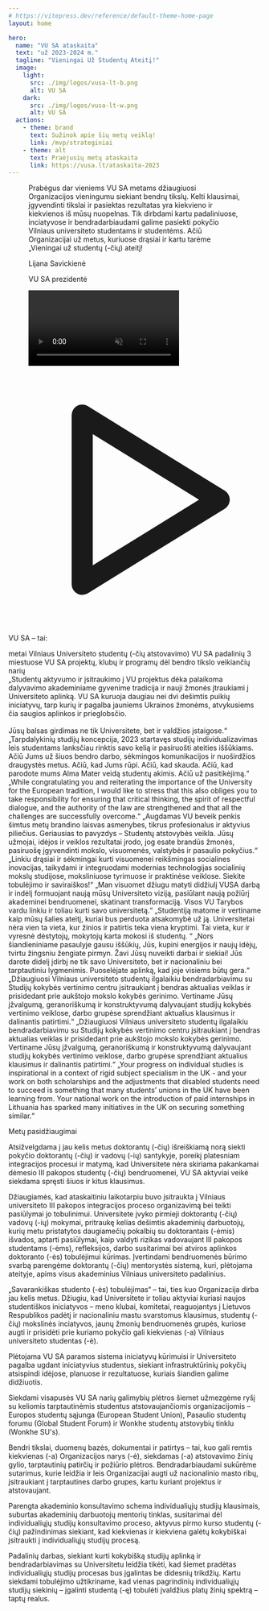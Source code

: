 ```yaml
---
# https://vitepress.dev/reference/default-theme-home-page
layout: home

hero:
  name: "VU SA ataskaita"
  text: "už 2023-2024 m."
  tagline: "Vieningai Už Studentų Ateitį!"
  image:
    light:
      src: ./img/logos/vusa-lt-b.png
      alt: VU SA
    dark:
      src: ./img/logos/vusa-lt-w.png
      alt: VU SA
  actions:
    - theme: brand
      text: Sužinok apie šių metų veiklą!
      link: /mvp/strateginiai
    - theme: alt
      text: Praėjusių metų ataskaita
      link: https://vusa.lt/ataskaita-2023
---
```


<script setup lang="ts">
import 'vue3-carousel/dist/carousel.css'
import { Carousel, Slide, Pagination, Navigation } from 'vue3-carousel'
import TestimonialElement from "../components/TestimonialElement1.vue";
import NumberStatistic from "../components/NumberStatistic.vue";
import ElementWithBg from "../components/ElementWithBg.vue";
import PersonAvatar from "../components/PersonAvatar.vue";
import { biuras } from "../data/bendruomene.ts";

</script>

<section class="lg:px-2 px-1.5 isolate mb-8">
  <div class="max-w-5xl mx-auto p-4 relative">
    <figure class="flex flex-col md:flex-row">
      <figcaption class="leading-6 my-8 px-6 text-left md:w-1/2 order-2 md:order-1 flex flex-col">
          <p class="text-md font-medium italic mb-4">Prabėgus dar vieniems VU SA metams džiaugiuosi Organizacijos vieningumu siekiant bendrų tikslų. Kelti klausimai, įgyvendinti tikslai ir pasiektas rezultatas yra kiekvieno ir kiekvienos iš mūsų nuopelnas. Tik dirbdami kartu padaliniuose, inciatyvose ir bendradarbiaudami galime pasiekti pokyčio Vilniaus universiteto studentams ir studentėms. Ačiū Organizacijai už metus, kuriuose drąsiai ir kartu tarėme „Vieningai už studentų (-čių) ateitį!</p>
        <PersonAvatar :src="biuras[0].avatar" size="small">
          <p class="text-sm font-bold">Lijana Savickienė</p>
          <p class="opacity-80 text-sm">VU SA prezidentė</p>
        </PersonAvatar>
      </figcaption>
      <video playsinline autoplay controls muted loop class="md:w-1/2 mx-auto order-1 md:order-2 z-20 shadow-lg object-cover aspect-video">
        <source src="/video/Lijanos_kalba.mp4" type="video/mp4">
      </video>
    </figure>
    <svg class="absolute w-32 h-32 text-[#bd28344a] dark:text-zinc-300/20 left-0 md:-left-8 -top-4" xmlns="http://www.w3.org/2000/svg" viewBox="0 0 24 24" stroke-width="2" stroke="currentColor" fill="none" stroke-linecap="round" stroke-linejoin="round">
   <path stroke="none" d="M0 0h24v24H0z" fill="none"></path>
   <path d="M7 4v16l13 -8z"></path>
</svg>
  </div>
</section>

<section class="lg:px-2 px-1.5 isolate my-12">
  <div class="max-w-6xl mx-auto">
    <p class="mx-auto w-fit text-4xl font-bold">VU SA – tai:</p>
    <div class="flex flex-col md:flex-row my-12 mx-auto justify-center gap-8">
      <NumberStatistic :end-number="35">metai Vilniaus Universiteto studentų (-čių atstovavimo)</NumberStatistic>
      <NumberStatistic :end-number="15">VU SA padalinių 3 miestuose</NumberStatistic>
      <NumberStatistic :end-number="21"> VU SA projektų, klubų ir programų </NumberStatistic>
      <NumberStatistic :end-number="1100" > dėl bendro tikslo veikiančių narių</NumberStatistic>
    </div>
  </div>
</section>

<section class="lg:px-2 px-1.5 isolate">
  <div class="max-w-6xl mx-auto">
    <Carousel :transition="700" :autoplay="10000" pause-autoplay-on-hover wrap-around>
      <Slide :index="0">
        <TestimonialElement class="p-4" img-src="/img/sveikinimai/rektorius.jpg" person-name="prof. Rimvydas Petrauskas" person-position="Vilniaus universiteto Rektorius" href="/sveikinimai" button-text="Sveikinimo kalba">
        „Studentų aktyvumo ir įsitraukimo į VU projektus dėka palaikoma dalyvavimo akademiniame gyvenime tradicija ir nauji žmonės įtraukiami į Universiteto aplinką. VU SA kuruoja daugiau nei dvi dešimtis puikių iniciatyvų, tarp kurių ir pagalba jauniems Ukrainos žmonėms, atvykusiems čia saugios aplinkos ir prieglobsčio.
        <br><br>Jūsų balsas girdimas ne tik Universitete, bet ir valdžios įstaigose.“
</TestimonialElement>
</Slide>
<Slide :index="1">
<TestimonialElement class="p-4" img-src="/img/sveikinimai/senato-pirmininke.jpg" person-name="prof. Eglė Lastauskienė" person-position="VU Senato pirmininkė" href="/sveikinimai" button-text="Sveikinimo kalba">
„Tarpdalykinių studijų koncepcija, 2023 startavęs studijų individualizavimas leis studentams lanksčiau rinktis savo kelią ir pasiruošti ateities iššūkiams.<br>Ačiū Jums už šiuos bendro darbo, sėkmingos komunikacijos ir nuoširdžios draugystės metus. Ačiū, kad Jums rūpi. Ačiū, kad skauda. Ačiū, kad parodote mums Alma Mater veidą studentų akimis. Ačiū už pasitikėjimą.“
</TestimonialElement>
</Slide>
<Slide :index="2">
<TestimonialElement class="p-4" img-src="/img/sveikinimai/MP.jpg" person-name="Ingrida Šimonytė" person-position="Lietuvos Respublikos Ministrė Pirmininkė" href="/sveikinimai" button-text="Sveikinimo kalba">
„While congratulating you and reiterating the importance of the University for the European tradition, I would like to stress that this also obliges you to take responsibility for ensuring that critical thinking, the spirit of respectful dialogue, and the authority of the law are strengthened and that all the challenges are successfully overcome.“
</TestimonialElement>
</Slide>
<Slide :index="3">
<TestimonialElement class="p-4" img-src="/img/sveikinimai/speakerofseimas.jpg" person-name="Viktorija Čmilytė-Nielsen" person-position="Lietuvos Respublikos Seimo Pirmininkė" href="/sveikinimai" button-text="Sveikinimo kalba">
„Augdamas VU beveik penkis šimtus metų brandino laisvas asmenybes, tikrus profesionalus ir aktyvius piliečius. Geriausias to pavyzdys – Studentų atstovybės veikla. Jūsų užmojai, idėjos ir veiklos rezultatai įrodo, jog esate brandūs žmonės, pasiruošę įgyvendinti mokslo, visuomenės, valstybės ir pasaulio pokyčius.“
</TestimonialElement>
</Slide>
<Slide :index="4">
<TestimonialElement class="p-4" img-src="/img/sveikinimai/zukauskas.jpg" person-name="prof. Artūras Žukauskas" person-position="LR Seimo Švietimo ir mokslo komiteto pirmininkas" href="/sveikinimai" button-text="Sveikinimo kalba">
„Linkiu drąsiai ir sėkmingai kurti visuomenei reikšmingas socialines inovacijas, taikydami ir integruodami modernias technologijas socialinių mokslų studijose, moksliniuose tyrimuose ir praktinėse veiklose. Siekite tobulėjimo ir saviraiškos!“
</TestimonialElement>
</Slide>
<Slide :index="5">
<TestimonialElement class="p-4" img-src="/img/sveikinimai/radzeviciene.jpg" person-name="dr. Eglė Radzevičienė" person-position="Vilniaus universiteto Tarybos pirmininkė" href="/sveikinimai" button-text="Sveikinimo kalba">
„Man visuomet džiugu matyti didžiulį VUSA darbą ir indėlį formuojant naują mūsų Universiteto viziją, pasiūlant naują požiūrį akademinei bendruomenei, skatinant transformaciją. Visos VU Tarybos vardu linkiu ir toliau kurti savo universitetą.“
</TestimonialElement>
</Slide>
<Slide :index="6">
<TestimonialElement class="p-4" img-src="/img/sveikinimai/benetis.jpg" person-name="Rimantas Benetis" person-position="Lietuvos universitetų rektorių konferencijos prezidentas" href="/sveikinimai" button-text="Sveikinimo kalba">
„Studentiją matome ir vertiname kaip mūsų šalies ateitį, kuriai bus perduota atsakomybė už ją. Universitetai nėra vien ta vieta, kur žinios ir patirtis teka viena kryptimi. Tai vieta, kur ir vyresnė dėstytojų, mokytojų karta mokosi iš studentų. “
</TestimonialElement>
</Slide>
<Slide :index="7">
<TestimonialElement class="p-4" img-src="/img/sveikinimai/R.Cimmperman.jpg" person-name="Reda Cimmperman" person-position="Akademinės etikos ir procedūrų kontrolierė" href="/sveikinimai" button-text="Sveikinimo kalba">
„Nors šiandieniniame pasaulyje gausu iššūkių, Jūs, kupini energijos ir naujų idėjų, tvirtu žingsniu žengiate pirmyn. Žavi Jūsų nuveikti darbai ir siekiai! Jūs darote didelį įdirbį ne tik savo Universiteto, bet ir nacionaliniu bei tarptautiniu lygmenimis. Puoselėjate aplinką, kad joje visiems būtų gera.“
</TestimonialElement>
</Slide>
<Slide :index="8">
<TestimonialElement class="p-4" img-src="/img/sveikinimai/serpatauskas.jpg" person-name="Almantas Šerpatauskas" person-position="Studijų kokybės ir vertinimo centro direktorius" href="/sveikinimai" button-text="Sveikinimo kalba">
„Džiaugiuosi Vilniaus universiteto studentų ilgalaikiu bendradarbiavimu su Studijų kokybės vertinimo centru įsitraukiant į bendras aktualias veiklas ir prisidedant prie aukštojo mokslo kokybės gerinimo. Vertiname Jūsų įžvalgumą, geranoriškumą ir konstruktyvumą dalyvaujant studijų kokybės vertinimo veiklose, darbo grupėse sprendžiant aktualius klausimus ir dalinantis patirtimi.“
</TestimonialElement>
</Slide>
<Slide :index="9">
<TestimonialElement class="p-4" img-src="/img/sveikinimai/mitkus.png" person-name="Vidmantas Mitkus" person-position="Vilniaus miesto savivaldybės administracijos Jaunimo reikalų ir neformalaus užimtumo skyriaus vedėjas" href="/sveikinimai" button-text="Sveikinimo kalba">
„Džiaugiuosi Vilniaus universiteto studentų ilgalaikiu bendradarbiavimu su Studijų kokybės vertinimo centru įsitraukiant į bendras aktualias veiklas ir prisidedant prie aukštojo mokslo kokybės gerinimo. Vertiname Jūsų įžvalgumą, geranoriškumą ir konstruktyvumą dalyvaujant studijų kokybės vertinimo veiklose, darbo grupėse sprendžiant aktualius klausimus ir dalinantis patirtimi.“
</TestimonialElement>
</Slide>
<Slide :index="10">
<TestimonialElement class="p-4" img-src="/img/sveikinimai/jim.png" person-name="Jim Dickinson" person-position="Wonkhe SUs atstovas" href="/sveikinimai" button-text="Sveikinimo kalba">
„Your progress on individual studies is inspirational in a context of rigid subject specialism in the UK - and your work on both scholarships and the adjustments that disabled students need to succeed is something that many students’ unions in the UK have been learning from. Your national work on the introduction of paid internships in Lithuania has sparked many initiatives in the UK on securing something similar.“
</TestimonialElement>
</Slide>
<template #addons>
<Navigation />
<Pagination />
</template>
</Carousel>

  </div>
</section>

<section class="lg:px-2 px-4 isolate mt-16">
    <p class="mx-auto w-fit text-4xl font-bold my-8">Metų <span class="italic">pasidžiaugimai</span></p>
  <div class="max-w-5xl mx-auto grid grid-cols-1 lg:grid-cols-2 gap-7">
    <ElementWithBg class="h-[36rem]" img-src="/img/renginiai/biblioteka/FC0BE34F-EA5F-43D7-A5C4-4BDB81CFD4D1.jpg" :color-classes="['bg-[rgba(60,12,6,0.95)] dark:bg-zinc-900/90']">
      <template #title>Doktorantų (-čių) poreikių atliepimas</template>
      <p class="mb-4">Atsižvelgdama į jau kelis metus doktorantų (-čių) išreiškiamą norą siekti pokyčio doktorantų (-čių) ir vadovų (-ių) santykyje, poreikį platesniam integracijos procesui ir matymą, kad Universitete nėra skiriama pakankamai dėmesio III pakopos studentų (-čių) bendruomenei, VU SA aktyviai veikė siekdama spręsti šiuos ir kitus klausimus. </p>
      <p class="mb-4">Džiaugiamės, kad ataskaitiniu laikotarpiu buvo įsitraukta į Vilniaus universiteto III pakopos integracijos proceso organizavimą bei teikti pasiūlymai jo tobulinimui. Universitete įvyko pirmieji doktorantų (-čių) vadovų (-ių) mokymai, pritraukę kelias dešimtis akademinių darbuotojų, kurių metu pristatytos daugiamečių pokalbių su doktorantais (-ėmis) išvados, aptarti pasiūlymai, kaip valdyti rizikas vadovaujant III pakopos studentams (-ėms), refleksijos, darbo susitarimai bei atviros aplinkos doktoranto (-ės) tobulėjimui kūrimas. Įvertindami bendruomenės būrimo svarbą parengėme doktorantų (-čių) mentorystės sistemą, kuri, plėtojama ateityje, apims visus akademinius Vilniaus universiteto padalinius. </p>
    </ElementWithBg>
    <ElementWithBg class="h-[36rem]" img-src="/img/renginiai/tvarumo-festivalis/_DSC0255.jpg" :color-classes="['bg-[rgba(60,45,17,0.98)] dark:bg-zinc-900/90']">
      <template #title>Studentų (-čių) skatinimas kurti savo iniciatyvas</template>
      <p class="mb-4">„Savarankiškas studento (-ės) tobulėjimas“ – tai, ties kuo Organizacija dirba jau kelis metus. Džiugiu, kad Universitete ir toliau aktyviai kuriasi naujos studentiškos iniciatyvos – meno klubai, komitetai, reaguojantys į Lietuvos Respublikos padėtį ir nacionaliniu mastu svarstomus klausimus, studentų (-čių) mokslinės inciatyvos, jaunų žmonių bendruomenės grupės, kuriose augti ir prisidėti prie kuriamo pokyčio gali kiekvienas (-a) Vilniaus universiteto studentas (-ė).</p>
      <p class="mb-4">Plėtojama VU SA paramos sistema iniciatyvų kūrimuisi ir Universiteto pagalba ugdant iniciatyvius studentus, siekiant infrastruktūrinių pokyčių atsispindi idėjose, planuose ir rezultatuose, kuriais šiandien galime didžiuotis. </p>
    </ElementWithBg>
    <ElementWithBg class="h-[36rem]" img-src="/img/renginiai/gimtadienis/Gabija_Matkutė_VUSA_(95).jpg" :color-classes="['bg-[rgba(38,25,17,0.95)] dark:bg-zinc-400/80']">
      <template #title>Tarptautinės patirtys</template>
      <p class="mb-4">Siekdami visapusės VU SA narių galimybių plėtros šiemet užmezgėme ryšį su keliomis tarptautinėmis studentus atstovaujančiomis organizacijomis – Europos studentų sąjunga (European Student Union), Pasaulio studentų forumu (Global Student Forum) ir Wonkhe studentų atstovybių tinklu (Wonkhe SU's). </p>
      <p class="mb-4">Bendri tikslai, duomenų bazės, dokumentai ir patirtys – tai, kuo gali remtis kiekvienas (-a) Organizacijos narys (-ė), siekdamas (-a) atstovavimo žinių gylio, tarptautinių patirčių ir požiūrio plėtros. Bendradarbiaudami sukūrėme sutarimus, kurie leidžia ir leis Organizacijai augti už nacionalinio masto ribų, įsitraukiant į tarptautines darbo grupes, kartu kuriant projektus ir atstovaujant. </p>
    </ElementWithBg>
    <ElementWithBg class="h-[36rem]" img-src="/img/renginiai/gimtadienis/Gabija_Matkutė_VUSA_(193).jpg" :color-classes="['bg-[rgba(24,39,17,0.95)] dark:bg-neutral-900/90']">
      <template #title>Individualios studijos ir akademinio konsultavimo kokybė </template>
      <p class="mb-4">Parengta akademinio konsultavimo schema individualiųjų studijų klausimais, suburtas akademinių darbuotojų mentorių tinklas, susitarimai dėl individualiųjų studijų konsultavimo proceso, aktyvus pirmo kurso studentų (-čių) pažindinimas siekiant, kad kiekvienas ir kiekviena galėtų kokybiškai įsitraukti į individualiųjų studijų procesą. </p>
      <p class="mb-4">Padalinių darbas, siekiant kurti kokybišką studijų aplinką ir bendradarbiavimas su Universitetu leidžia tikėti, kad šiemet pradėtas individualiųjų studijų procesas bus įgalintas be didesnių trikdžių. Kartu siekdami tobulėjimo užtikriname, kad vienas pagrindinių individualiųjų studijų siekinių – įgalinti studentą (-ę) tobulėti įvaldžius platų žinių spektrą – taptų realus.</p>
    </ElementWithBg>
  </div>
</section>
